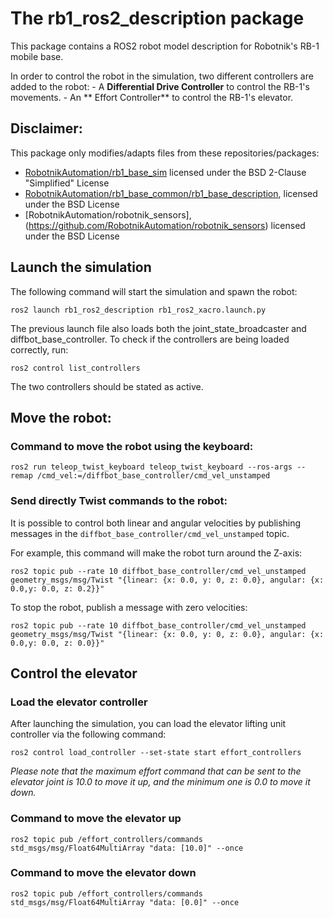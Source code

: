 # The rb1_ros2_description package

This package contains a ROS2 robot model description for Robotnik's RB-1 mobile base.

In order to control the robot in the simulation, two different controllers are added to the robot:
        - A **Differential Drive Controller** to control the RB-1's movements.
        - An ** Effort Controller** to control the RB-1's elevator.   

## Disclaimer:  
This package only modifies/adapts files from these repositories/packages:  
- [RobotnikAutomation/rb1_base_sim](https://github.com/RobotnikAutomation/rb1_base_sim) licensed under the BSD 2-Clause "Simplified" License
- [RobotnikAutomation/rb1_base_common/rb1_base_description](https://github.com/RobotnikAutomation/rb1_base_common/tree/melodic-devel/rb1_base_description), licensed under the BSD License
- [RobotnikAutomation/robotnik_sensors],(https://github.com/RobotnikAutomation/robotnik_sensors) licensed under the BSD License


## Launch the simulation 

The following command will start the simulation and spawn the robot:
```
ros2 launch rb1_ros2_description rb1_ros2_xacro.launch.py
```

The previous launch file also loads both the joint_state_broadcaster and diffbot_base_controller.
To check if the controllers are being loaded correctly, run:
```
ros2 control list_controllers
```
The two controllers should be stated as active.


## Move the robot:

### Command to move the robot using the keyboard:
```
ros2 run teleop_twist_keyboard teleop_twist_keyboard --ros-args --remap /cmd_vel:=/diffbot_base_controller/cmd_vel_unstamped
```

### Send directly Twist commands to the robot:

It is possible to control both linear and angular velocities by publishing messages in the `diffbot_base_controller/cmd_vel_unstamped` topic.

For example, this command will make the robot turn around the Z-axis:
```
ros2 topic pub --rate 10 diffbot_base_controller/cmd_vel_unstamped geometry_msgs/msg/Twist "{linear: {x: 0.0, y: 0, z: 0.0}, angular: {x: 0.0,y: 0.0, z: 0.2}}"
```

To stop the robot, publish a message with zero velocities:
```
ros2 topic pub --rate 10 diffbot_base_controller/cmd_vel_unstamped geometry_msgs/msg/Twist "{linear: {x: 0.0, y: 0, z: 0.0}, angular: {x: 0.0,y: 0.0, z: 0.0}}"
```

## Control the elevator

### Load the elevator controller 
After launching the simulation, you can load the elevator lifting unit 
controller via the following command: 
```
ros2 control load_controller --set-state start effort_controllers
```
*Please note that the maximum effort command that can be sent to the elevator joint is 10.0 
to move it up, and the minimum one is 0.0 to move it down.*

### Command to move the elevator up
```
ros2 topic pub /effort_controllers/commands std_msgs/msg/Float64MultiArray "data: [10.0]" --once
```

### Command to move the elevator down
```
ros2 topic pub /effort_controllers/commands std_msgs/msg/Float64MultiArray "data: [0.0]" --once
```





